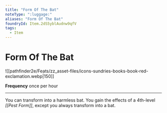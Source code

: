 ```yaml
---
title: "Form Of The Bat"
noteType: ":luggage:"
aliases: "Form Of The Bat"
foundryId: Item.2dS5yblAudnw9qfV
tags:
  - Item
---
```


# Form Of The Bat
![[pathfinder2e/Feats/zz_asset-files/icons-sundries-books-book-red-exclamation.webp|150]]

**Frequency** once per hour

* * *

You can transform into a harmless bat. You gain the effects of a 4th-level _[[Pest Form]]_, except you always transform into a bat.
